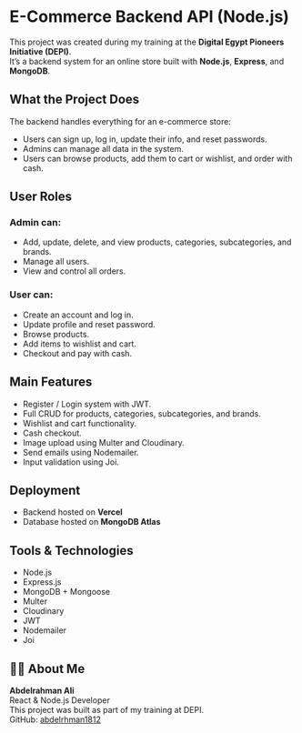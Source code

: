 # E-Commerce Backend API (Node.js)

This project was created during my training at the **Digital Egypt Pioneers Initiative (DEPI)**.  
It’s a backend system for an online store built with **Node.js**, **Express**, and **MongoDB**.

##  What the Project Does

The backend handles everything for an e-commerce store:
- Users can sign up, log in, update their info, and reset passwords.
- Admins can manage all data in the system.
- Users can browse products, add them to cart or wishlist, and order with cash.

##  User Roles

### Admin can:
- Add, update, delete, and view products, categories, subcategories, and brands.
- Manage all users.
- View and control all orders.

### User can:
- Create an account and log in.
- Update profile and reset password.
- Browse products.
- Add items to wishlist and cart.
- Checkout and pay with cash.

##  Main Features

- Register / Login system with JWT.
- Full CRUD for products, categories, subcategories, and brands.
- Wishlist and cart functionality.
- Cash checkout.
- Image upload using Multer and Cloudinary.
- Send emails using Nodemailer.
- Input validation using Joi.

##  Deployment

- Backend hosted on **Vercel**
- Database hosted on **MongoDB Atlas**

##  Tools & Technologies

- Node.js
- Express.js
- MongoDB + Mongoose
- Multer
- Cloudinary
- JWT
- Nodemailer
- Joi



## 👨‍💻 About Me

**Abdelrahman Ali**  
React & Node.js Developer  
This project was built as part of my training at DEPI.  
GitHub: [abdelrhman1812](https://github.com/abdelrhman1812)

